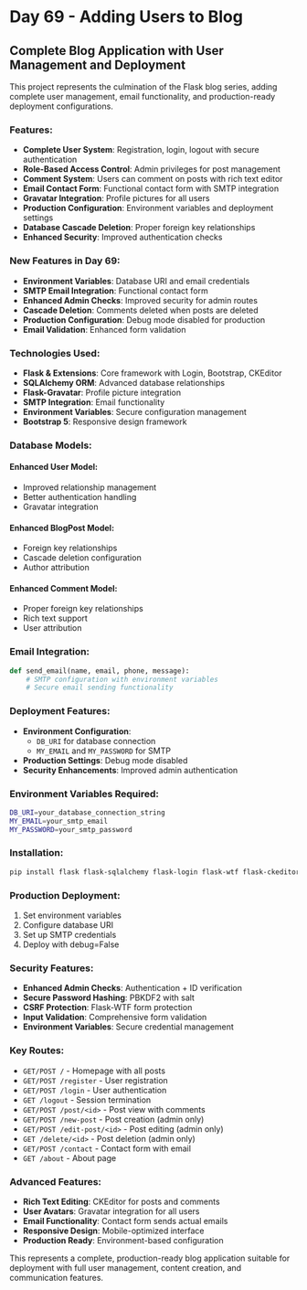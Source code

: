 # Day 69 - Adding Users to Blog

## Complete Blog Application with User Management and Deployment

This project represents the culmination of the Flask blog series, adding complete user management, email functionality, and production-ready deployment configurations.

### Features:
- **Complete User System**: Registration, login, logout with secure authentication
- **Role-Based Access Control**: Admin privileges for post management
- **Comment System**: Users can comment on posts with rich text editor
- **Email Contact Form**: Functional contact form with SMTP integration
- **Gravatar Integration**: Profile pictures for all users
- **Production Configuration**: Environment variables and deployment settings
- **Database Cascade Deletion**: Proper foreign key relationships
- **Enhanced Security**: Improved authentication checks

### New Features in Day 69:
- **Environment Variables**: Database URI and email credentials
- **SMTP Email Integration**: Functional contact form
- **Enhanced Admin Checks**: Improved security for admin routes
- **Cascade Deletion**: Comments deleted when posts are deleted
- **Production Configuration**: Debug mode disabled for production
- **Email Validation**: Enhanced form validation

### Technologies Used:
- **Flask & Extensions**: Core framework with Login, Bootstrap, CKEditor
- **SQLAlchemy ORM**: Advanced database relationships
- **Flask-Gravatar**: Profile picture integration
- **SMTP Integration**: Email functionality
- **Environment Variables**: Secure configuration management
- **Bootstrap 5**: Responsive design framework

### Database Models:

#### Enhanced User Model:
- Improved relationship management
- Better authentication handling
- Gravatar integration

#### Enhanced BlogPost Model:
- Foreign key relationships
- Cascade deletion configuration
- Author attribution

#### Enhanced Comment Model:
- Proper foreign key relationships
- Rich text support
- User attribution

### Email Integration:
```python
def send_email(name, email, phone, message):
    # SMTP configuration with environment variables
    # Secure email sending functionality
```

### Deployment Features:
- **Environment Configuration**: 
  - `DB_URI` for database connection
  - `MY_EMAIL` and `MY_PASSWORD` for SMTP
- **Production Settings**: Debug mode disabled
- **Security Enhancements**: Improved admin authentication

### Environment Variables Required:
```bash
DB_URI=your_database_connection_string
MY_EMAIL=your_smtp_email
MY_PASSWORD=your_smtp_password
```

### Installation:
```bash
pip install flask flask-sqlalchemy flask-login flask-wtf flask-ckeditor flask-bootstrap flask-gravatar
```

### Production Deployment:
1. Set environment variables
2. Configure database URI
3. Set up SMTP credentials
4. Deploy with debug=False

### Security Features:
- **Enhanced Admin Checks**: Authentication + ID verification
- **Secure Password Hashing**: PBKDF2 with salt
- **CSRF Protection**: Flask-WTF form protection
- **Input Validation**: Comprehensive form validation
- **Environment Variables**: Secure credential management

### Key Routes:
- `GET/POST /` - Homepage with all posts
- `GET/POST /register` - User registration
- `GET/POST /login` - User authentication
- `GET /logout` - Session termination
- `GET/POST /post/<id>` - Post view with comments
- `GET/POST /new-post` - Post creation (admin only)
- `GET/POST /edit-post/<id>` - Post editing (admin only)
- `GET /delete/<id>` - Post deletion (admin only)
- `GET/POST /contact` - Contact form with email
- `GET /about` - About page

### Advanced Features:
- **Rich Text Editing**: CKEditor for posts and comments
- **User Avatars**: Gravatar integration for all users
- **Email Functionality**: Contact form sends actual emails
- **Responsive Design**: Mobile-optimized interface
- **Production Ready**: Environment-based configuration

This represents a complete, production-ready blog application suitable for deployment with full user management, content creation, and communication features.
